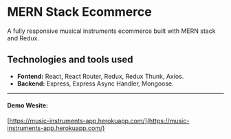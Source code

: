 # MERN Stack Ecommerce

A fully responsive musical instruments ecommerce built with MERN stack and Redux.

## Technologies and tools used

- **Fontend:** React, React Router, Redux, Redux Thunk, Axios.
- **Backend:** Express, Express Async Handler, Mongoose.

------------

#### Demo Wesite:
[https://music-instruments-app.herokuapp.com/](https://music-instruments-app.herokuapp.com/)
